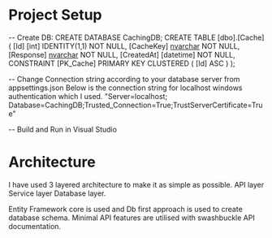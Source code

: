 # Project Setup

-- Create DB:
  CREATE DATABASE CachingDB;
  CREATE TABLE [dbo].[Cache](
	[Id] [int] IDENTITY(1,1) NOT NULL,
	[CacheKey] [nvarchar](450) NOT NULL,
	[Response] [nvarchar](max) NOT NULL,
	[CreatedAt] [datetime] NOT NULL,
   CONSTRAINT [PK_Cache] PRIMARY KEY CLUSTERED 
    (
	    [Id] ASC
    )
    );

-- Change Connection string according to your database server from appsettings.json
    Below is the connection string for localhost windows authentication which I used.
   "Server=localhost; Database=CachingDB;Trusted_Connection=True;TrustServerCertificate=True"

-- Build and Run in Visual Studio

# Architecture

I have used 3 layered architecture to make it as simple as possible.
API layer
Service layer
Database layer.

Entity Framework core is used and Db first approach is used to create database schema.
Minimal API features are utilised with swashbuckle API documentation.

    
